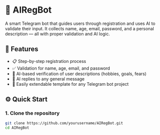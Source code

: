 # 🤖 AIRegBot

A smart Telegram bot that guides users through registration and uses AI to validate their input. It collects name, age, email, password, and a personal description — all with proper validation and AI logic.

## 🚀 Features

- 📋 Step-by-step registration process
- ✅ Validation for name, age, email, and password
- 🧠 AI-based verification of user descriptions (hobbies, goals, fears)
- 💬 AI replies to any general message
- 🧩 Easily extendable template for any Telegram bot project

## ⚙️ Quick Start

### 1. Clone the repository
```bash
git clone https://github.com/yourusername/AIRegBot.git
cd AIRegBot
